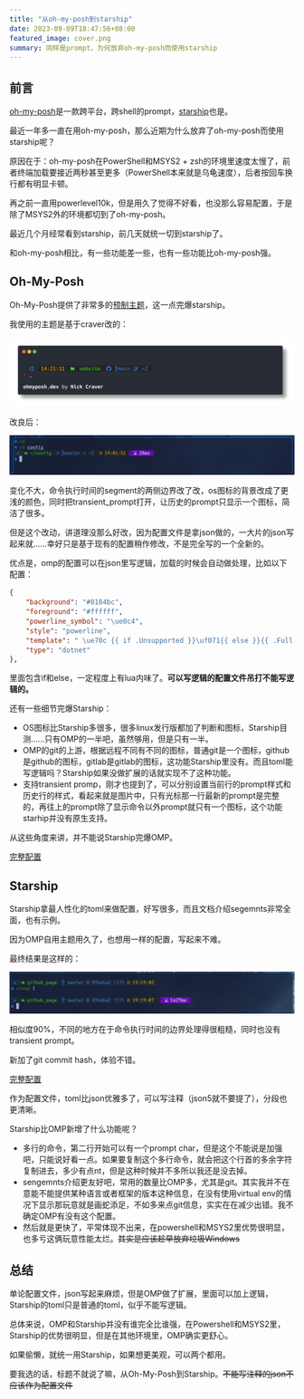 ```yaml
---
title: "从oh-my-posh到starship"
date: 2023-09-09T18:47:56+08:00
featured_image: cover.png
summary: 同样是prompt，为何放弃oh-my-posh而使用starship
---
```


## 前言

[oh-my-posh](https://ohmyposh.dev/)是一款跨平台，跨shell的prompt，[starship](https://starship.rs)也是。

最近一年多一直在用oh-my-posh，那么近期为什么放弃了oh-my-posh而使用starship呢？

原因在于：oh-my-posh在PowerShell和MSYS2 + zsh的环境里速度太慢了，前者终端加载要接近两秒甚至更多（PowerShell本来就是乌龟速度），后者按回车换行都有明显卡顿。

再之前一直用powerlevel10k，但是用久了觉得不好看，也没那么容易配置，于是除了MSYS2外的环境都切到了oh-my-posh。

最近几个月经常看到starship，前几天就统一切到starship了。

和oh-my-posh相比，有一些功能差一些，也有一些功能比oh-my-posh强。

## Oh-My-Posh

Oh-My-Posh提供了非常多的[预制主题](https://ohmyposh.dev/docs/themes)，这一点完爆starship。

我使用的主题是基于craver改的：

![craver](01.png)

改良后：

![自用](02.png)

变化不大，命令执行时间的segment的两侧边界改了改，os图标的背景改成了更浅的颜色，同时把transient_prompt打开，让历史的prompt只显示一个图标，简洁了很多。

但是这个改动，讲道理没那么好改，因为配置文件是拿json做的，一大片的json写起来就……幸好只是基于现有的配置稍作修改，不是完全写的一个全新的。

优点是，omp的配置可以在json里写逻辑，加载的时候会自动做处理，比如以下配置：

``` json
{
    "background": "#0184bc",
    "foreground": "#ffffff",
    "powerline_symbol": "\ue0c4",
    "style": "powerline",
    "template": " \ue70c {{ if .Unsupported }}\uf071{{ else }}{{ .Full }}{{ end }} ",
    "type": "dotnet"
},
```

里面包含if和else，一定程度上有lua内味了。**可以写逻辑的配置文件吊打不能写逻辑的。**

还有一些细节完爆Starship：

* OS图标比Starship多很多，很多linux发行版都加了判断和图标，Starship目测……只有OMP的一半吧，虽然够用，但是只有一半。
* OMP的git的上游，根据远程不同有不同的图标，普通git是一个图标，github是github的图标，gitlab是gitlab的图标，这功能Starship里没有。而且toml能写逻辑吗？Starship如果没做扩展的话就实现不了这种功能。
* 支持transient promp，刚才也提到了，可以分别设置当前行的prompt样式和历史行的样式，看起来就是图片中，只有光标那一行最新的prompt是完整的，再往上的prompt除了显示命令以外prompt就只有一个图标，这个功能starhip并没有原生支持。

从这些角度来讲，并不能说Starship完爆OMP。

[完整配置](https://github.com/realth000/config/blob/master/015-oh-my-posh/craver_self.omp.json)

## Starship

Starship拿最人性化的toml来做配置，好写很多，而且文档介绍segemnts非常全面，也有示例。

因为OMP自用主题用久了，也想用一样的配置，写起来不难。

最终结果是这样的：

![starship自用](03.png)

相似度90%，不同的地方在于命令执行时间的边界处理得很粗糙，同时也没有transient prompt。

新加了git commit hash，体验不错。

[完整配置](https://github.com/realth000/config/blob/master/026-starship/starship.toml)

作为配置文件，toml比json优雅多了，可以写注释（json5就不要提了），分段也更清晰。

Starship比OMP新增了什么功能呢？

* 多行的命令，第二行开始可以有一个prompt char，但是这个不能说是加强吧，只能说好看一点。如果要复制这个多行命令，就会把这个行首的多余字符复制进去，多少有点nt，但是这种时候并不多所以我还是没去掉。
* sengemnts介绍更友好吧，常用的数量比OMP多，尤其是git。其实我并不在意能不能提供某种语言或者框架的版本这种信息，在没有使用virtual env的情况下显示那玩意就是画蛇添足，不如多来点git信息，实实在在减少出错。我不确定OMP有没有这个配置。
* 然后就是更快了，平常体现不出来，在powershell和MSYS2里优势很明显，也多亏这俩玩意性能太烂。~~其实是应该趁早放弃垃圾Windows~~

## 总结

单论配置文件，json写起来麻烦，但是OMP做了扩展，里面可以加上逻辑，Starship的toml只是普通的toml，似乎不能写逻辑。

总体来说，OMP和Starship并没有谁完全比谁强，在Powershell和MSYS2里，Starship的优势很明显，但是在其他环境里，OMP确实更舒心。

如果偷懒，就统一用Starship，如果想更美观，可以两个都用。

要我选的话，标题不就说了嘛，从Oh-My-Posh到Starship。~~不能写注释的json不应该作为配置文件~~
